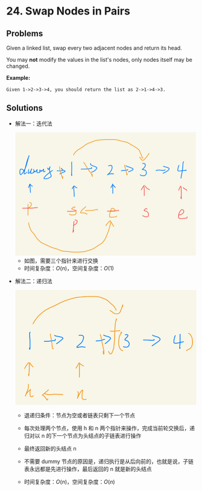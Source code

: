 # 24. Swap Nodes in Pairs

## Problems

Given a linked list, swap every two adjacent nodes and return its head.

You may **not** modify the values in the list's nodes, only nodes itself may be changed.

 

**Example:**

```
Given 1->2->3->4, you should return the list as 2->1->4->3.
```

## Solutions

- 解法一：迭代法

  <img src="../../pic\l24-1.png" alt="avatar" style="zoom:50%;" />

  - 如图，需要三个指针来进行交换
  - 时间复杂度：$O(n)$，空间复杂度：$O(1)$

- 解法二：递归法

  <img src="..\..\pic\l24-2.png" alt="avatar" style="zoom:67%;" />

  - 退递归条件：节点为空或者链表只剩下一个节点

  - 每次处理两个节点，使用 h 和 n 两个指针来操作，完成当前轮交换后，递归对以 n 的下一个节点为头结点的子链表进行操作

  - 最终返回新的头结点 n

  - 不需要 dummy 节点的原因是，递归执行是从后向前的，也就是说，子链表永远都是先进行操作，最后返回的 n 就是新的头结点

  - 时间复杂度：$O(n)$，空间复杂度：$O(n)$

    
